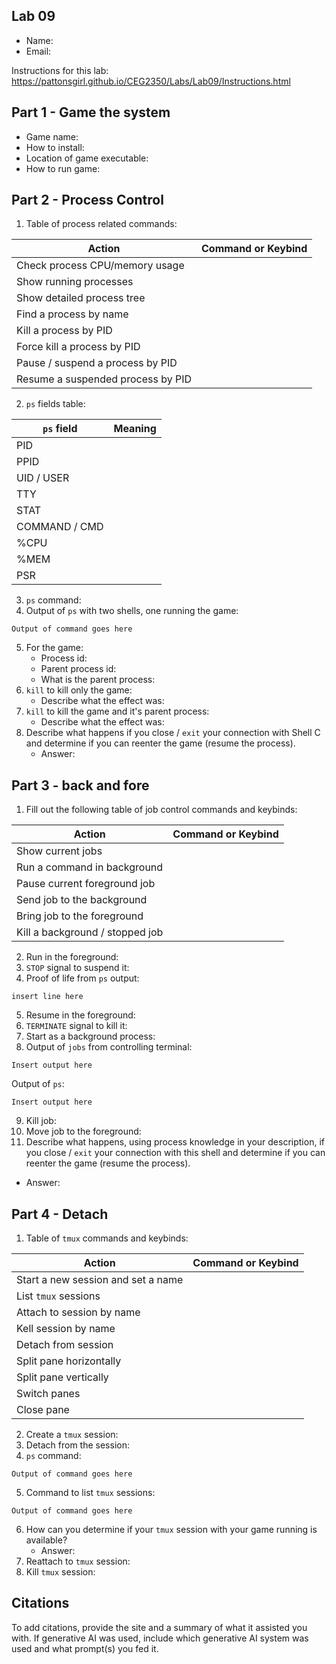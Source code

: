 ## Lab 09

- Name:
- Email:

Instructions for this lab: https://pattonsgirl.github.io/CEG2350/Labs/Lab09/Instructions.html

## Part 1 - Game the system

- Game name: 
- How to install:
- Location of game executable:
- How to run game:

## Part 2 - Process Control

1. Table of process related commands:

|  Action   |  Command or Keybind   |  
| ---       | --- | 
| Check process CPU/memory usage |     |
| Show running processes         |     |
| Show detailed process tree     |     |
| Find a process by name         |     |
| Kill a process by PID          |     |
| Force kill a process by PID    |     |
| Pause / suspend a process by PID  |     |
| Resume a suspended process by PID |     |

2. `ps` fields table:

| `ps` field | Meaning |
| ---        | ---     |
| PID        |         |
| PPID       |         |
| UID / USER |         |
| TTY        |         |
| STAT       |         |
| COMMAND / CMD |         |
| %CPU       |         |
| %MEM       |         |
| PSR        |         |

3. `ps` command:
4. Output of `ps` with two shells, one running the game:
```
Output of command goes here
```
5. For the game:
   - Process id: 
   - Parent process id: 
   - What is the parent process: 
6. `kill` to kill only the game:
   - Describe what the effect was: 
7. `kill` to kill the game and it's parent process: 
   - Describe what the effect was:
8. Describe what happens if you close / `exit` your connection with Shell C and determine if you can reenter the game (resume the process).
   - Answer: 

## Part 3 - back and fore

1. Fill out the following table of job control commands and keybinds:

|  Action   |  Command or Keybind   |  
| ---       | --- | 
| Show current jobs               |     |
| Run a command in background     |     |
| Pause current foreground job    |     |
| Send job to the background      |     |
| Bring job to the foreground     |     |
| Kill a background / stopped job |     |

2. Run in the foreground: 
3. `STOP` signal to suspend it: 
4. Proof of life from `ps` output:
```
insert line here
```
5. Resume in the foreground:
6. `TERMINATE` signal to kill it: 
7. Start as a background process: 
8. Output of `jobs` from controlling terminal:
```
Insert output here
```
Output of `ps`:
```
Insert output here
```
9. Kill job:
10. Move job to the foreground: 
11. Describe what happens, using process knowledge in your description, if you close / `exit` your connection with this shell and determine if you can reenter the game (resume the process).
   - Answer: 

## Part 4 - Detach

1. Table of `tmux` commands and keybinds:

|  Action   |  Command or Keybind   |  
| ---       | --- | 
| Start a new session and set a name   |     |  
| List `tmux` sessions                 |     |
| Attach to session by name            |     |
| Kell session by name                 |     |
| Detach from session                  |     |
| Split pane horizontally              |     |
| Split pane vertically                |     |
| Switch panes                         |     |
| Close pane                           |     |

2. Create a `tmux` session:
3. Detach from the session:
4. `ps` command:
```
Output of command goes here
```
5. Command to list `tmux` sessions:
```
Output of command goes here
```
6. How can you determine if your `tmux` session with your game running is available?
   - Answer: 
7. Reattach to `tmux` session:
8. Kill `tmux` session: 

## Citations

To add citations, provide the site and a summary of what it assisted you with.  If generative AI was used, include which generative AI system was used and what prompt(s) you fed it.
